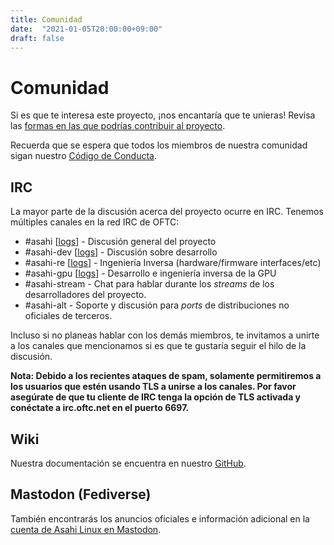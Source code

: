 ```yaml
---
title: Comunidad
date:  "2021-01-05T20:00:00+09:00"
draft: false
---
```


# Comunidad

Si es que te interesa este proyecto, ¡nos encantaría que te unieras! Revisa las [formas en las que podrías contribuir al proyecto](/contribute-es).

Recuerda que se espera que todos los miembros de nuestra comunidad sigan nuestro [Código de Conducta](code-of-conduct-es). 

## IRC

La mayor parte de la discusión acerca del proyecto ocurre en IRC. Tenemos múltiples canales en la red IRC de OFTC: 

* #asahi [[logs](https://oftc.irclog.whitequark.org/asahi)] - Discusión general del proyecto
* #asahi-dev [[logs](https://oftc.irclog.whitequark.org/asahi-dev)] - Discusión sobre desarrollo 
* #asahi-re [[logs](https://oftc.irclog.whitequark.org/asahi-re)] - Ingeniería Inversa (hardware/firmware interfaces/etc)
* #asahi-gpu [[logs](https://oftc.irclog.whitequark.org/asahi-gpu)] - Desarrollo e ingeniería inversa de la GPU
* #asahi-stream - Chat para hablar durante los *streams* de los desarrolladores del proyecto.
* #asahi-alt - Soporte y discusión para *ports* de distribuciones no oficiales de terceros.

Incluso si no planeas hablar con los demás miembros, te invitamos a unirte a los canales que mencionamos si es que te gustaría seguir el hilo de la discusión.

**Nota: Debido a los recientes ataques de spam, solamente permitiremos a los usuarios que estén usando TLS a unirse a los canales. Por favor asegúrate de que tu cliente de IRC tenga la opción de TLS activada y conéctate a irc.oftc.net en el puerto 6697.**

## Wiki

Nuestra documentación se encuentra en nuestro [GitHub](https://github.com/AsahiLinux/docs/wiki/).

## Mastodon (Fediverse)

También encontrarás los anuncios oficiales e información adicional en la [cuenta de Asahi Linux en Mastodon](https://social.treehouse.systems/@AsahiLinux).